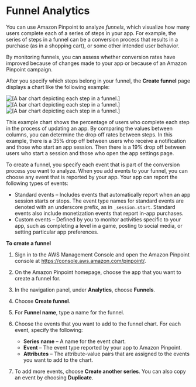 # Funnel Analytics<a name="analytics-funnels"></a>

You can use Amazon Pinpoint to analyze *funnels*, which visualize how many users complete each of a series of steps in your app\. For example, the series of steps in a funnel can be a conversion process that results in a purchase \(as in a shopping cart\), or some other intended user behavior\.

By monitoring funnels, you can assess whether conversion rates have improved because of changes made to your app or because of an Amazon Pinpoint campaign\.

After you specify which steps belong in your funnel, the **Create funnel** page displays a chart like the following example:

![\[A bar chart depicting each step in a funnel.\]](http://docs.aws.amazon.com/pinpoint/latest/userguide/images/funnel.png)![\[A bar chart depicting each step in a funnel.\]](http://docs.aws.amazon.com/pinpoint/latest/userguide/)![\[A bar chart depicting each step in a funnel.\]](http://docs.aws.amazon.com/pinpoint/latest/userguide/)

This example chart shows the percentage of users who complete each step in the process of updating an app\. By comparing the values between columns, you can determine the drop off rates between steps\. In this example, there is a 35% drop off between users who receive a notification and those who start an app session\. Then there is a 19% drop off between users who start a session and those who open the app settings page\.

To create a funnel, you specify each event that is part of the conversion process you want to analyze\. When you add events to your funnel, you can choose any event that is reported by your app\. Your app can report the following types of events: 
+ Standard events – Includes events that automatically report when an app session starts or stops\. The event type names for standard events are denoted with an underscore prefix, as in `_session.start`\. Standard events also include monetization events that report in\-app purchases\.
+ Custom events – Defined by you to monitor activities specific to your app, such as completing a level in a game, posting to social media, or setting particular app preferences\.

**To create a funnel**

1. Sign in to the AWS Management Console and open the Amazon Pinpoint console at [https://console\.aws\.amazon\.com/pinpoint/](https://console.aws.amazon.com/pinpoint/)\.

1. On the Amazon Pinpoint homepage, choose the app that you want to create a funnel for\.

1. In the navigation panel, under **Analytics**, choose **Funnels**\.

1. Choose **Create funnel**\.

1. For **Funnel name**, type a name for the funnel\.

1. Choose the events that you want to add to the funnel chart\. For each event, specify the following:
   + **Series name** – A name for the event chart\.
   + **Event** – The event type reported by your app to Amazon Pinpoint\.
   + **Attributes** – The attribute\-value pairs that are assigned to the events you want to add to the chart\.

1. To add more events, choose **Create another series**\. You can also copy an event by choosing **Duplicate**\.
